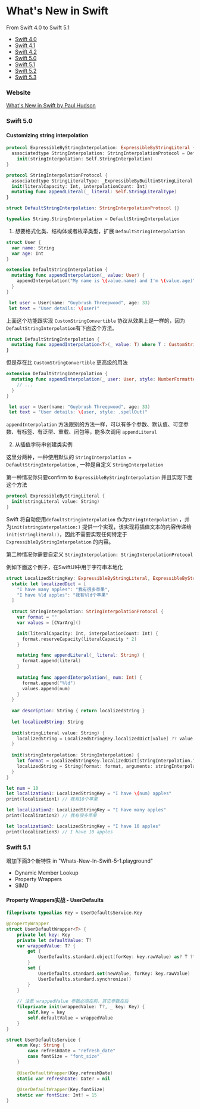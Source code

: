 # What's New in Swift
From Swift 4.0 to Swift 5.1

-   [Swift 4.0](https://github.com/ole/whats-new-in-swift-4)
-   [Swift 4.1](https://github.com/twostraws/whats-new-in-swift-4-1)
-   [Swift 4.2](https://github.com/twostraws/whats-new-in-swift-4-2)
-   [Swift 5.0](https://github.com/twostraws/whats-new-in-swift-5-0)
-   [Swift 5.1](https://github.com/twostraws/whats-new-in-swift-5-1)
-   [Swift 5.2](https://github.com/twostraws/whats-new-in-swift-5-2)
-   [Swift 5.3](https://github.com/twostraws/whats-new-in-swift-5-3)


### Website

[What's New in Swift by Paul Hudson](https://www.whatsnewinswift.com/?from=5.0&to=5.1)

### Swift 5.0

#### Customizing string interpolation

```swift
protocol ExpressibleByStringInterpolation: ExpressibleByStringLiteral {
  associatedtype StringInterpolation: StringInterpolationProtocol = DefaultStringInterpolation where Self.StringLiteralType == Self.StringInterpolation.StringLiteralType
    init(stringInterpolation: Self.StringInterpolation)
}

protocol StringInterpolationProtocol {
  associatedtype StringLiteralType: _ExpressibleByBuiltinStringLiteral
  init(literalCapacity: Int, interpolationCount: Int)
  mutating func appendLiteral(_ literal: Self.StringLiteralType)
}

struct DefaultStringInterpolation: StringInterpolationProtocol {}

typealias String.StringInterpolation = DefaultStringInterpolation 
```

1.  想要格式化类、结构体或者枚举类型，扩展 `DefaultStringInterpolation`

```swift
struct User {
  var name: String
  var age: Int
}

extension DefaultStringInterpolation {
  mutating func appendInterpolation(_ value: User) {
    appendInterpolation("My name is \(value.name) and I'm \(value.age)")
  }
}

 let user = User(name: "Guybrush Threepwood", age: 33)
 let text = "User details: \(user)"
```

上面这个功能跟实现 `CustomStringConvertible` 协议从效果上是一样的，因为 `DefaultStringInterpolation`有下面这个方法。

```swift
struct DefaultStringInterpolation {
  mutating func appendInterpolation<T>(_ value: T) where T : CustomStringConvertible
}
```

但是存在比 `CustomStringConvertible` 更高级的用法

```swift
extension DefaultStringInterpolation {
  mutating func appendInterpolation(_ user: User, style: NumberFormatter.Style) {
    // ...
  }
}

 let user = User(name: "Guybrush Threepwood", age: 33)
 let text = "User details: \(user, style: .spellOut)"
```

`appendInterpolation` 方法跟别的方法一样，可以有多个参数、默认值、可变参数、有标签、有泛型、重载、闭包等，能多次调用 `appendLiteral`

2.  从插值字符串创建类实例

这里分两种，一种使用默认的 `StringInterpolation = DefaultStringInterpolation` , 一种是自定义 `StringInterpolation`

第一种情况你只要confirm to `ExpressibleByStringInterpolation` 并且实现下面这个方法

```swift
protocol ExpressibleByStringLiteral {
  init(stringLiteral value: String)
}
```

Swift 将自动使用`defaultstringinterpolation` 作为`StringInterpolation` ，并为`init(stringinterpolation:)` 提供一个实现，该实现将插值文本的内容传递给 `init(stringliteral:)`，因此不需要实现任何特定于 `ExpressibleByStringInterpolation` 的内容。

第二种情况你需要自定义 `StringInterpolation: StringInterpolationProtocol`

例如下面这个例子，在SwiftUI中用于字符串本地化

```swift
struct LocalizedStringKey: ExpressibleByStringLiteral, ExpressibleByStringInterpolation, CustomStringConvertible {
  static let localizedDict = [
    "I have many apples": "我有很多苹果",
    "I have %ld apples": "我有%ld个苹果"
  ]
    
  struct StringInterpolation: StringInterpolationProtocol {
    var format = ""
    var values = [CVarArg]()

    init(literalCapacity: Int, interpolationCount: Int) {
      format.reserveCapacity(literalCapacity * 2)
    }

    mutating func appendLiteral(_ literal: String) {
      format.append(literal)
    }
        
    mutating func appendInterpolation(_ num: Int) {
      format.append("%ld")
      values.append(num)
    }
  }
  
  var description: String { return localizedString }
  
  let localizedString: String
    
  init(stringLiteral value: String) {
    localizedString = LocalizedStringKey.localizedDict[value] ?? value
  }
    
  init(stringInterpolation: StringInterpolation) {
    let format = LocalizedStringKey.localizedDict[stringInterpolation.format] ?? stringInterpolation.format
    localizedString = String(format: format, arguments: stringInterpolation.values)
  }
}

let num = 10
let localization1: LocalizedStringKey = "I have \(num) apples"
print(localization1) // 我有10个苹果

let localization2: LocalizedStringKey = "I have many apples"
print(localization2) // 我有很多苹果

let localization3: LocalizedStringKey = "I have 10 apples"
print(localization3) // I have 10 apples
```

### Swift 5.1

增加下面3个新特性 in "Whats-New-In-Swift-5-1.playground"

-   Dynamic Member Lookup
-   Property Wrappers
-   SIMD

#### Property Wrappers实战 - UserDefaults

```swift
fileprivate typealias Key = UserDefaultsService.Key

@propertyWrapper
struct UserDefaultWrapper<T> {
    private let key: Key
    private let defaultValue: T?
    var wrappedValue: T? {
        get {
            UserDefaults.standard.object(forKey: key.rawValue) as? T ?? defaultValue
        }
        set {
            UserDefaults.standard.set(newValue, forKey: key.rawValue)
            UserDefaults.standard.synchronize()
        }
    }
    
    // 注意 wrappedValue 参数必须在前，其它参数在后
    fileprivate init(wrappedValue: T?, _ key: Key) {
        self.key = key
        self.defaultValue = wrappedValue
    }
}

struct UserDefaultsService {
    enum Key: String {
        case refreshDate = "refresh_date"
        case fontSize = "font_size"
    }
    
    @UserDefaultWrapper(Key.refreshDate)
    static var refreshDate: Date? = nil
    
    @UserDefaultWrapper(Key.fontSize)
    static var fontSize: Int! = 15
}
```

